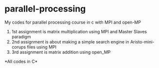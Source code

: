 # parallel-processing
My codes for parallel processing course in c with MPI and open-MP
<ol>
    <li>1st assignment is matrix multiplication using MPI and Master Slaves paradigm</li>
    <li>2nd assignment is about making a simple search engine in Aristo-mini-corups files using MPI</li>
    <li>3rd assignment is matrix addition using open_MP</li>
</ol>
*All codes in C*
